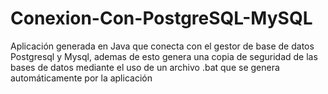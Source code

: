 # Conexion-Con-PostgreSQL-MySQL
Aplicación generada en Java que conecta con el gestor de base de datos Postgresql y Mysql, ademas de esto genera una copia de seguridad de las bases de datos mediante el uso de un archivo .bat que se genera automáticamente por la aplicación  
